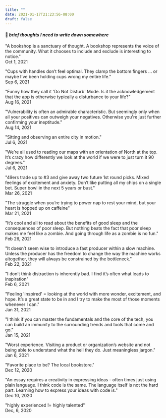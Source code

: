 ```yaml
---
title: ""
date: 2021-01-17T21:23:56-08:00
draft: false
---
```

#### 🐣 *brief thoughts I need to write down somewhere*

"A bookshop is a sanctuary of thought. A bookshop represents the voice of the community. What it chooses to include and exclude is interesting to notice."  
Oct 1, 2021

"Cups with handles don’t feel optimal. They clamp the bottom fingers ... or maybe I’ve been holding cups wrong my entire life."  
Sep 6, 2021

"Funny how they call it 'Do Not Disturb' Mode. Is it the acknowledgement that the app is otherwise typically a disturbance to your life?"  
Aug 16, 2021

"Vulnerability is often an admirable characteristic. But seemingly only when all your positives can outweigh your negatives. Otherwise you're just further confirming your ineptitude."  
Aug 14, 2021

"Sitting and observing an entire city in motion."  
Jul 6, 2021

"We’re all used to reading our maps with an orientation of North at the top. It’s crazy how differently we look at the world if we were to just turn it 90 degrees."  
Jul 6, 2021

"49ers trade up to #3 and give away two future 1st round picks. Mixed feelings of excitement and anxiety. Don’t like putting all my chips on a single bet. Super bowl in the next 5 years or bust."  
Mar 26, 2021

"The struggle when you’re trying to power nap to rest your mind, but your heart is hopped up on caffeine"  
Mar 21, 2021

"It’s cool and all to read about the benefits of good sleep and the consequences of poor sleep. But nothing beats the fact that poor sleep makes me feel like a zombie. And going through life as a zombie is no fun."  
Feb 26, 2021

"It doesn’t seem wise to introduce a fast producer within a slow machine. Unless the producer has the freedom to change the way the machine works altogether, they will always be constrained by the bottleneck."  
Feb 22, 2021

"I don’t think distraction is inherently bad. I find it’s often what leads to inspiration"  
Feb 6, 2021

"Feeling 'inspired' = looking at the world with more wonder, excitement, and hope. It’s a great state to be in and I try to make the most of those moments whenever I can."  
Jan 31, 2021

"I think if you can master the fundamentals and the core of the tech, you can build an immunity to the surrounding trends and tools that come and go."  
Jan 15, 2021

"Worst experience. Visiting a product or organization’s website and not being able to understand what the hell they do. Just meaningless jargon."  
Jan 6, 2021

"Favorite place to be? The local bookstore."  
Dec 12, 2020

"An essay requires a creativity in expressing ideas - often times just using plain language. I think code is the same. The language itself is not the hard part. Learning how to express your ideas with code is."  
Dec 10, 2020

"highly experienced != highly talented"  
Dec, 6, 2020
